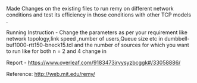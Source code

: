 Made Changes on the existing files to run remy on different network conditions and test its efficiency in those conditions with other TCP models .

Running Instruction - Change the parameters as per your requirement like network topology,link speed ,number of users,Queue size etc in dumbbell-buf1000-rtt150-bneck15.tcl and the number of sources for which you want to run like for both n = 2 and 4 
change in 

Report - https://www.overleaf.com/9183473jrvysyzbcggk#/33058886/


Reference:
http://web.mit.edu/remy/
